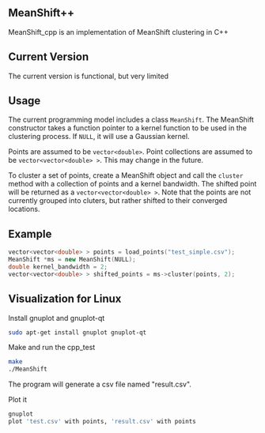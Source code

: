 ## MeanShift++
MeanShift_cpp is an implementation of MeanShift clustering in C++

## Current Version
The current version is functional, but very limited

## Usage
The current programming model includes a class `MeanShift`. The MeanShift constructor takes a function pointer to a kernel function to be used in the clustering process. If `NULL`, it will use a Gaussian kernel.

Points are assumed to be `vector<double>`. Point collections are assumed to be `vector<vector<double> >`. This may change in the future.

To cluster a set of points, create a MeanShift object and call the `cluster` method with a collection of points and a kernel bandwidth. The shifted point will be returned as a `vector<vector<double> >`. Note that the points are not currently grouped into cluters, but rather shifted to their converged locations.

## Example
```cpp
vector<vector<double> > points = load_points("test_simple.csv");
MeanShift *ms = new MeanShift(NULL);
double kernel_bandwidth = 2;
vector<vector<double> > shifted_points = ms->cluster(points, 2);
```

## Visualization for Linux

Install gnuplot and gnuplot-qt
```bash
sudo apt-get install gnuplot gnuplot-qt
```

Make and run the cpp_test
```bash
make
./MeanShift
```
The program will generate a csv file named "result.csv".

Plot it
```bash
gnuplot
plot 'test.csv' with points, 'result.csv' with points
```
